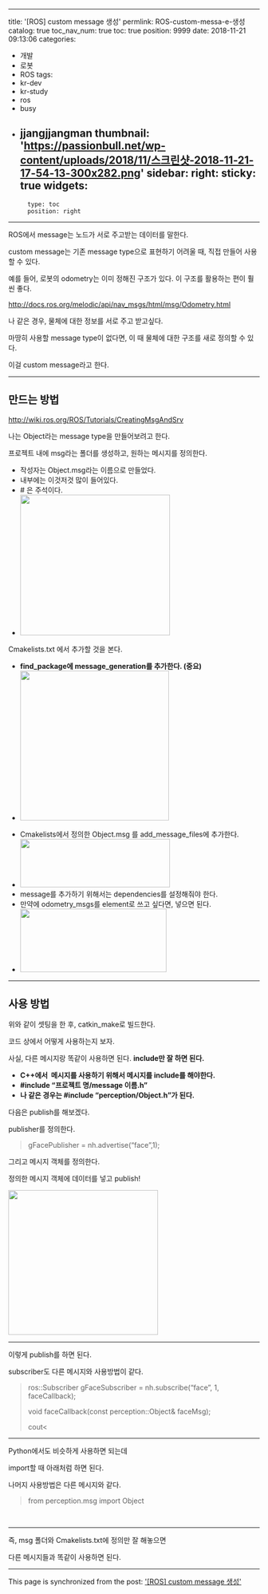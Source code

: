 
---
title: '[ROS] custom message 생성'
permlink: ROS-custom-messa-e-생성
catalog: true
toc_nav_num: true
toc: true
position: 9999
date: 2018-11-21 09:13:06
categories:
- 개발
- 로봇
- ROS
tags:
- kr-dev
- kr-study
- ros
- busy
- jjangjjangman
thumbnail: 'https://passionbull.net/wp-content/uploads/2018/11/스크린샷-2018-11-21-17-54-13-300x282.png'
sidebar:
    right:
        sticky: true
widgets:
    -
        type: toc
        position: right
---


<p>ROS에서 message는 노드가 서로 주고받는 데이터를 말한다.</p>
<p>custom message는 기존 message type으로 표현하기 어려울 때, 직접 만들어 사용할 수 있다.</p>
<p>예를 들어, 로봇의 odometry는 이미 정해진 구조가 있다. 이 구조를 활용하는 편이 훨씬 좋다.</p>
<p><a href="http://docs.ros.org/melodic/api/nav_msgs/html/msg/Odometry.html">http://docs.ros.org/melodic/api/nav_msgs/html/msg/Odometry.html</a></p>
<p>나 같은 경우, 물체에 대한 정보를 서로 주고 받고싶다.</p>
<p>마땅히 사용할 message type이 없다면, 이 때 물체에 대한 구조를 새로 정의할 수 있다.</p>
<p>이걸 custom message라고 한다.</p>
<hr />
<h2>만드는 방법</h2>
<p><a href="http://wiki.ros.org/ROS/Tutorials/CreatingMsgAndSrv">http://wiki.ros.org/ROS/Tutorials/CreatingMsgAndSrv</a></p>
<p>나는 Object라는 message type을 만들어보려고 한다.</p>
<p>프로젝트 내에 msg라는 폴더를 생성하고, 원하는 메시지를 정의한다.</p>
<ul>
<li>작성자는 Object.msg라는 이름으로 만들었다.</li>
<li>내부에는 이것저것 많이 들어있다.</li>
<li># 은 주석이다.</li>
<li><img class="alignnone size-medium wp-image-1306" src="https://passionbull.net/wp-content/uploads/2018/11/스크린샷-2018-11-21-17-54-13-300x282.png" alt="" width="300" height="282" srcset="https://passionbull.net/wp-content/uploads/2018/11/스크린샷-2018-11-21-17-54-13-300x282.png 300w, https://passionbull.net/wp-content/uploads/2018/11/스크린샷-2018-11-21-17-54-13.png 433w" sizes="(max-width: 300px) 100vw, 300px" /></li>
</ul>
<p>Cmakelists.txt 에서 추가할 것을 본다.</p>
<ul>
<li><strong><strong>find_package에 message_generation를 추가한다. (중요)</strong></strong></li>
<li><img class="alignnone size-medium wp-image-1309" src="https://passionbull.net/wp-content/uploads/2018/11/스크린샷-2018-11-21-17-59-18-298x300.png" alt="" width="298" height="300" srcset="https://passionbull.net/wp-content/uploads/2018/11/스크린샷-2018-11-21-17-59-18-298x300.png 298w, https://passionbull.net/wp-content/uploads/2018/11/스크린샷-2018-11-21-17-59-18-150x150.png 150w, https://passionbull.net/wp-content/uploads/2018/11/스크린샷-2018-11-21-17-59-18-174x174.png 174w, https://passionbull.net/wp-content/uploads/2018/11/스크린샷-2018-11-21-17-59-18.png 491w" sizes="(max-width: 298px) 100vw, 298px" /></li>
</ul>
<ul>
<li>Cmakelists에서 정의한 Object.msg 를 add_message_files에 추가한다.</li>
<li><img class="alignnone size-medium wp-image-1307" src="https://passionbull.net/wp-content/uploads/2018/11/스크린샷-2018-11-21-17-55-39-300x97.png" alt="" width="300" height="97" srcset="https://passionbull.net/wp-content/uploads/2018/11/스크린샷-2018-11-21-17-55-39-300x97.png 300w, https://passionbull.net/wp-content/uploads/2018/11/스크린샷-2018-11-21-17-55-39.png 578w" sizes="(max-width: 300px) 100vw, 300px" /></li>
<li>message를 추가하기 위해서는 dependencies를 설정해줘야 한다.</li>
<li>만약에 odometry_msgs를 element로 쓰고 싶다면, 넣으면 된다.</li>
<li><img class="alignnone size-full wp-image-1308" src="https://passionbull.net/wp-content/uploads/2018/11/스크린샷-2018-11-21-17-56-07.png" alt="" width="293" height="127" /></li>
</ul>
<hr />
<h2>사용 방법</h2>
<p>위와 같이 셋팅을 한 후, catkin_make로 빌드한다.</p>
<p>코드 상에서 어떻게 사용하는지 보자.</p>
<p>사실, 다른 메시지랑 똑같이 사용하면 된다. <strong>include만 잘 하면 된다.</strong></p>
<ul>
<li><strong>C++에서  메시지를 사용하기 위해서 메시지를 include를 해야한다.</strong></li>
<li><strong>#include “프로젝트 명/message 이름.h”</strong></li>
<li><strong>나 같은 경우는 #include “perception/Object.h”가 된다.</strong></li>
</ul>
<p>다음은 publish를 해보겠다.</p>
<p>publisher를 정의한다.</p>
<blockquote><p>gFacePublisher = nh.advertise<perception::Object>(“face”,1);</p></blockquote>
<p>그리고 메시지 객체를 정의한다.</p>
<p>정의한 메시지 객체에 데이터를 넣고 publish!</p>
<p><img class="alignnone size-medium wp-image-1310" src="https://passionbull.net/wp-content/uploads/2018/11/스크린샷-2018-11-21-18-06-49-300x290.png" alt="" width="300" height="290" srcset="https://passionbull.net/wp-content/uploads/2018/11/스크린샷-2018-11-21-18-06-49-300x290.png 300w, https://passionbull.net/wp-content/uploads/2018/11/스크린샷-2018-11-21-18-06-49.png 415w" sizes="(max-width: 300px) 100vw, 300px" /></p>
<hr />
<p>이렇게 publish를 하면 된다.</p>
<p>subscriber도 다른 메시지와 사용방법이 같다.</p>
<blockquote><p>ros::Subscriber gFaceSubscriber = nh.subscribe(“face”, 1, faceCallback);</p>
<p>void faceCallback(const perception::Object& faceMsg);</p>
<p>cout<<faceMsg.id<<endl;</p></blockquote>
<hr />
<p>Python에서도 비슷하게 사용하면 되는데</p>
<p>import할 때 아래처럼 하면 된다.</p>
<p>나머지 사용방법은 다른 메시지와 같다.</p>
<blockquote><p>from perception.msg import Object</p></blockquote>
<p> </p>
<hr />
<p>즉, msg 폴더와 Cmakelists.txt에 정의만 잘 해놓으면</p>
<p>다른 메시지들과 똑같이 사용하면 된다.</p>


- - -

This page is synchronized from the post: ['[ROS] custom message 생성'](https://steempeak.com/@jacobyu/1303-ros-custom-message-generation)
